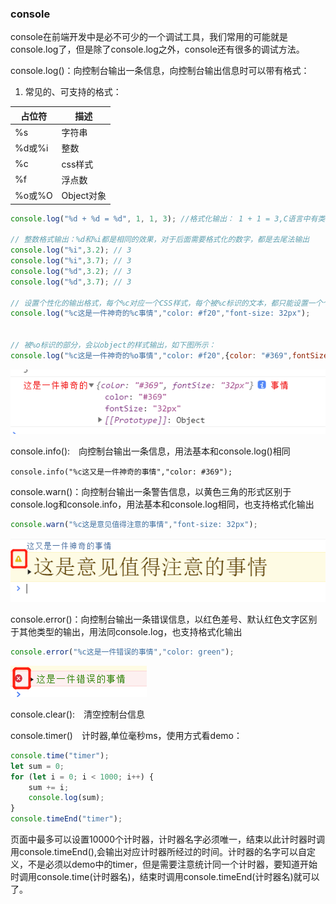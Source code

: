 ### console

console在前端开发中是必不可少的一个调试工具，我们常用的可能就是console.log了，但是除了console.log之外，console还有很多的调试方法。

console.log()：向控制台输出一条信息，向控制台输出信息时可以带有格式：

1. 常见的、可支持的格式：

| 占位符 | 描述 |
| --- | --- |
| %s | 字符串 |
| %d或%i | 整数 |
| %c | css样式 |
| %f | 浮点数 |
| %o或%O | Object对象 |

```javascript
console.log("%d + %d = %d", 1, 1, 3); //格式化输出： 1 + 1 = 3,C语言中有类似的语法

// 整数格式输出：%d和%i都是相同的效果，对于后面需要格式化的数字，都是去尾法输出
console.log("%i",3.2); // 3
console.log("%i",3.7); // 3
console.log("%d",3.2); // 3
console.log("%d",3.7); // 3

// 设置个性化的输出格式，每个%c对应一个CSS样式，每个被%c标识的文本，都只能设置一个个性化样式
console.log("%c这是一件神奇的%c事情","color: #f20","font-size: 32px");


// 被%o标识的部分，会以object的样式输出，如下图所示：
console.log("%c这是一件神奇的%o事情","color: #f20",{color: "#369",fontSize: "32px"});
```

![%o，对象形式输出](../../public/images/i65.png)

console.info():　向控制台输出一条信息，用法基本和console.log()相同

```javscript
console.info("%c这又是一件神奇的事情","color: #369");
```

console.warn()：向控制台输出一条警告信息，以黄色三角的形式区别于console.log和console.info，用法基本和console.log相同，也支持格式化输出

```javascript
console.warn("%c这是意见值得注意的事情","font-size: 32px");
```

![warn警示性输出，带有黄色警示标志](../../public/images/i66.png)

console.error()：向控制台输出一条错误信息，以红色差号、默认红色文字区别于其他类型的输出，用法同console.log，也支持格式化输出

```javascript
console.error("%c这是一件错误的事情","color: green");
```

![错误信息输出，默认红色文字、红色差子区别其他类别输出](../../public/images/i67.png)

console.clear():　清空控制台信息

console.timer()　计时器,单位毫秒ms，使用方式看demo：

```javascript
console.time("timer");
let sum = 0;
for (let i = 0; i < 1000; i++) {
    sum += i;
    console.log(sum);
}
console.timeEnd("timer");
```

页面中最多可以设置10000个计时器，计时器名字必须唯一，结束以此计时器时调用console.timeEnd(),会输出对应计时器所经过的时间。计时器的名字可以自定义，不是必须以demo中的timer，但是需要注意统计同一个计时器，要知道开始时调用console.time(计时器名)，结束时调用console.timeEnd(计时器名)就可以了。